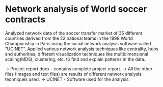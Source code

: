 # Network analysis of World soccer contracts

Analyzed network data of the soccer transfer market of 35 different countries derived from the 22 national teams in the 1998 World Championship in Paris using the social network analysis software called "UCINET". Applied various network analysis techniques like centrality, hubs and authorities, different visualization techniques like multidimensional scaling(MDS), clustering, etc. to find and explain patterns in the data.

-> Project report.docx - contains complete project report.
-> All the other files (Images and text files) are results of different network analysis techniques used.
-> UCINET - Software used for the analysis.

